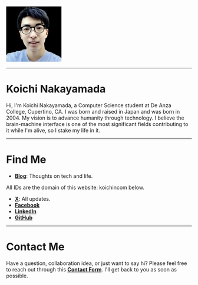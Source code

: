 
![Koichi's Photo](profile150.jpg)

---

# Koichi Nakayamada

Hi, I'm Koichi Nakayamada, a Computer Science student at De Anza College, Cupertino, CA. I was born and raised in Japan and was born in 2004. My vision is to advance humanity through technology. I believe the brain-machine interface is one of the most significant fields contributing to it while I'm alive, so I stake my life in it.

---

# Find Me

- [**Blog**](https://koichin.medium.com): Thoughts on tech and life.

All IDs are the domain of this website: koichincom below.
- [**X**](https://x.com/koichincom): All updates.
- [**Facebook**](https://www.facebook.com/koichincom)
- [**LinkedIn**](https://linkedin.com/in/koichincom)
- [**GitHub**](https://github.com/koichincom)

---

# Contact Me

Have a question, collaboration idea, or just want to say hi? Please feel free to reach out through this [**Contact Form**](https://forms.gle/TTmCVmB7TK8fyH5Z8). I'll get back to you as soon as possible.
